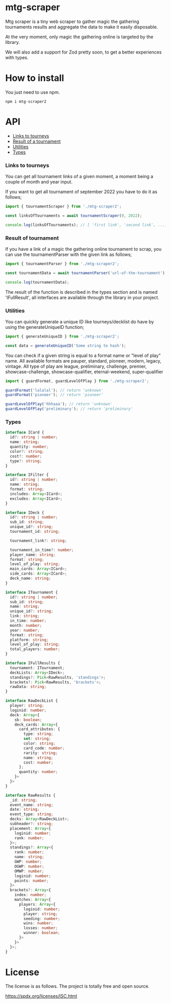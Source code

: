 # mtg-scraper
Mtg scraper is a tiny web scraper to gather magic the gathering tournaments results and aggregate the data
to make it easily disposable.

At the very moment, only magic the gathering online is targeted by the library.

We will also add a support for Zod pretty soon, to get a better experiences with types.

# How to install
You just need to use npm.
```pwsh
npm i mtg-scraper2
```

# API
- [Links to tourneys](#links-to-tourneys)
- [Result of a tournament](#result-of-tournament)
- [Utilities](#utilities)
- [Types](#types)

### Links to tourneys
You can get all tournament links of a given moment, a moment being a couple of
month and year input.

If you want to get all tournament of september 2022 you have to do it as follows;

```typescript
import { tournamentScraper } from './mtg-scraper2';

const linksOfTournaments = await tournamentScraper(9, 2022);

console.log(linksOfTournaments); // [ 'first link', 'second link', ...]
```

### Result of tournament
If you have a link of a magic the gathering online tournament to scrap, you can use
the tournamentParser with the given link as follows;

```typescript
import { tournamentParser } from './mtg-scraper2';

const tournamentData = await tournamentParser('url-of-the-tournament');

console.log(tournamentData);
```

The result of the function is described in the types section and is named 'IFullResult',
all interfaces are available through the library in your project.

### Utilities

You can quickly generate a unique ID like tourneys/decklist do have by using the generateUniqueID function;

```typescript
import { generateUniqueID } from './mtg-scraper2';

const data = generateUniqueID('Some string to hash');
```

You can check if a given string is equal to a format name or "level of play" name.
All available formats are pauper, standard, pioneer, modern, legacy, vintage.
All type of play are league, preliminary, challenge, premier, showcase-challenge,
showcase-qualifier, eternal-weekend, super-qualifier

```typescript
import { guardFormat, guardLevelOfPlay } from './mtg-scraper2';

guardFormat('lalalal'); // return 'unknown'
guardFormat('pioneer'); // return 'pioneer'

guardLevelOfPlay('hhhaaa'); // return 'unknown'
guardLevelOfPlay('preliminary'); // return 'preliminary'

```

### Types

```typescript
interface ICard {
  id?: string | number;
  name: string;
  quantity: number;
  color?: string;
  cost?: number;
  type?: string;
}

interface IFilter {
  id?: string | number;
  name: string;
  format: string;
  includes: Array<ICard>;
  excludes: Array<ICard>;
}

interface IDeck {
  id?: string | number;
  sub_id: string;
  unique_id?: string;
  tournament_id: string;

  tournament_link?: string;

  tournament_in_time?: number;
  player_name: string;
  format: string;
  level_of_play: string;
  main_cards: Array<ICard>;
  side_cards: Array<ICard>;
  deck_name: string;
}

interface ITournament {
  id?: string | number;
  sub_id: string;
  name: string;
  unique_id?: string;
  link: string;
  in_time: number;
  month: number;
  year: number;
  format: string;
  platform: string;
  level_of_play: string;
  total_players: number;
}

interface IFullResults {
  tournament: ITournament;
  deckLists: Array<IDeck>;
  standings?: Pick<RawResults, 'standings'>;
  brackets?: Pick<RawResults, 'brackets'>;
  rawData: string;
}

interface RawDeckList {
  player: string;
  loginid: number;
  deck: Array<{
    sb: boolean;
    deck_cards: Array<{
      card_attributes: {
        type: string;
        set: string;
        color: string;
        card_code: number;
        rarity: string;
        name: string;
        cost: number;
      };
      quantity: number;
    }>
  }>
}

interface RawResults {
  _id: string;
  event_name: string;
  date: string;
  event_type: string;
  decks: Array<RawDeckList>;
  subheader?: string;
  placement: Array<{
    loginid: number;
    rank: number;
  }>;
  standings?: Array<{
    rank: number;
    name: string;
    GWP: number;
    OGWP: number;
    OMWP: number;
    loginid: number;
    points: number;
  }>
  brackets?: Array<{
    index: number;
    matches: Array<{
      players: Array<{
        loginid: number;
        player: string;
        seeding: number;
        wins: number;
        losses: number;
        winner: boolean;
      }>
    }>
  }>;
}

```

# License
The license is as follows. The project is totally free and open source.

https://spdx.org/licenses/ISC.html

